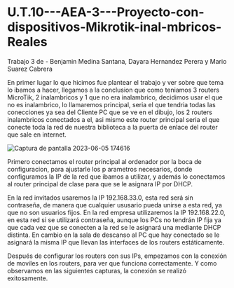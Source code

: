 # U.T.10---AEA-3---Proyecto-con-dispositivos-Mikrotik-inal-mbricos-Reales
Trabajo 3 de - Benjamin Medina Santana, Dayara Hernandez Perera y Mario Suarez Cabrera

En primer lugar lo que hicimos fue plantear el trabajo y ver sobre que tema lo ibamos a hacer, llegamos a la conclusion que como teniamos 3 routers MicroTik, 2 inalambricos y 1 que no era inalambrico, decidimos usar el que no es inalambrico, lo llamaremos principal, seria el que tendria todas las conecciones ya sea del Cliente PC que se ve en el dibujo, los 2 routers inalambricos conectados a el, asi mismo este router principal seria el que conecte toda la red de nuestra biblioteca a la puerta de enlace del router que sale en internet.

![Captura de pantalla 2023-06-05 174616](https://github.com/BenjaminMedinaSantana/U.T.10---AEA-3---Proyecto-con-dispositivos-Mikrotik-inal-mbricos-Reales/assets/135638842/ea2e97c1-c3a4-41d5-b15a-107b718df321)

Primero conectamos el router principal al ordenador por la boca de configuracion, para  ajustarle los p arametros necesarios, donde configuramos la IP de la red que ibamos a utilizar, y además lo conectamos al router principal de clase para que se le asignara IP por DHCP.

En la red invitados usaremos la IP 192.168.33.0, esta red será sin contraseña, de manera que cualquier ususario pueda unirse a esta red, ya que no son usuarios fijos. En la red empresa utilizaremos la IP 192.168.22.0, en esta red si se utilizará contraseña, aunque los PCs no tendrán IP fija ya que cada vez que se conecten a la red se le asignará una mediante DHCP distinta. En cambio en la sala de descanso al PC que hay conectado se le asignará la misma IP que llevan las interfaces de los routers estáticamente.

Después de configurar los routers con sus IPs, empezamos con la conexión de moviles en los routers, para ver que funciona correctamente. Y como observamos en las siguientes capturas, la conexión se realizó exitosamente.

